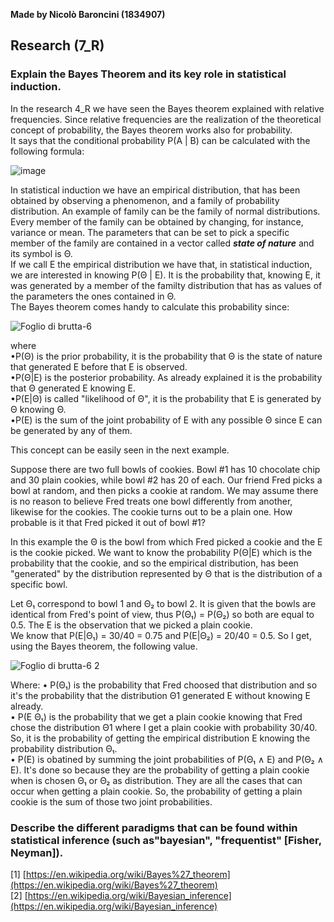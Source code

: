 **Made by Nicolò Baroncini (1834907)**

## Research (7_R)
### Explain the Bayes Theorem and its key role in statistical induction.
In the research 4_R we have seen the Bayes theorem explained with relative frequencies. Since relative frequencies are the realization of the theoretical concept of probability, the Bayes theorem works also for probability. \
It says that the conditional probability P(A | B) can be calculated with the following formula:

![image](https://user-images.githubusercontent.com/78324346/138822456-dd78013c-dffc-463d-890a-372d1f861e38.png)

In statistical induction we have an empirical distribution, that has been obtained by observing a phenomenon, and a family of probability distribution. An example of family can be the family of normal distributions. Every member of the family can be obtained by changing, for instance, variance or mean. The parameters that can be set to pick a specific member of the family are contained in a vector called ***state of nature*** and its symbol is Θ. \
If we call E the empirical distribution we have that, in statistical induction, we are interested in knowing P(Θ | E). It is the probability that, knowing E, it was generated by a member of the familty distribution that has as values of the parameters the ones contained in Θ. \
The Bayes theorem comes handy to calculate this probability since:

![Foglio di brutta-6](https://user-images.githubusercontent.com/78324346/138826607-5c2497f8-cac3-4abf-9ee1-2ff3fc659c0b.jpg)

where\
•P(Θ) is the prior probability, it is the probability that Θ is the state of nature that generated E before that E is observed. \
•P(Θ|E) is the posterior probability. As already explained it is the probability that Θ generated E knowing E. \
•P(E|Θ) is called "likelihood of Θ", it is the probability that E is generated by Θ knowing Θ.\
•P(E) is the sum of the joint probability of E with any possible Θ since E can be generated by any of them.

This concept can be easily seen in the next example.

Suppose there are two full bowls of cookies. Bowl #1 has 10 chocolate chip and 30 plain cookies, while bowl #2 has 20 of each. Our friend Fred picks a bowl at random, and then picks a cookie at random. We may assume there is no reason to believe Fred treats one bowl differently from another, likewise for the cookies. The cookie turns out to be a plain one. How probable is it that Fred picked it out of bowl #1?

In this example the Θ is the bowl from which Fred picked a cookie and the E is the cookie picked. We want to know the probability P(Θ|E) which is the probability that the cookie, and so the empirical distribution, has been "generated" by the distribution represented by Θ that is the distribution of a specific bowl.

Let Θ₁ correspond to bowl 1 and Θ₂ to bowl 2. It is given that the bowls are identical from Fred's point of view, thus P(Θ₁) = P(Θ₂) so both are equal to 0.5. The E is the observation that we picked a plain cookie. \
We know that P(E|Θ₁) = 30/40 = 0.75 and P(E|Θ₂) = 20/40 = 0.5.
So I get, using the Bayes theorem, the following value.

![Foglio di brutta-6 2](https://user-images.githubusercontent.com/78324346/138833383-b5e2c8a7-bbd5-4471-ab04-a71df449c50f.jpg)

Where:
• P(Θ₁) is the probability that Fred choosed that distribution and so it's the probability that the distribution Θ1 generated E without knowing E already.\
• P(E Θ₁) is the probability that we get a plain cookie knowing that Fred chose the distribution Θ1 where I get a plain cookie with probability 30/40. So, it is the probability of getting the empirical distribution E knowing the probability distribution Θ₁.\
• P(E) is obatined by summing the joint probabilities of P(Θ₁ ∧ E) and P(Θ₂ ∧ E). It's done so because they are the probability of getting a plain cookie when is chosen Θ₁ or Θ₂ as distribution. They are all the cases that can occur when getting a plain cookie. So, the probability of getting a plain cookie is the sum of those two joint probabilities.


### Describe the different paradigms that can be found within statistical inference (such as"bayesian", "frequentist" [Fisher, Neyman]).

[1] [https://en.wikipedia.org/wiki/Bayes%27_theorem](https://en.wikipedia.org/wiki/Bayes%27_theorem) \
[2] [https://en.wikipedia.org/wiki/Bayesian_inference](https://en.wikipedia.org/wiki/Bayesian_inference)

